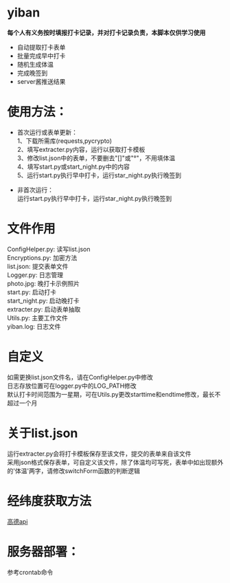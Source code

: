# yiban

**每个人有义务按时填报打卡记录，并对打卡记录负责，本脚本仅供学习使用**

* 自动提取打卡表单
* 批量完成早中打卡
* 随机生成体温
* 完成晚签到
* server酱推送结果

# 使用方法： 
* 首次运行或表单更新：  
1、下载所需库(requests,pycrypto)  
2、填写extracter.py内容，运行以获取打卡模板  
3、修改list.json中的表单，不要删去"[]"或"°"，不用填体温  
4、填写start.py或start_night.py中的内容  
5、运行start.py执行早中打卡，运行star_night.py执行晚签到

* 非首次运行：  
运行start.py执行早中打卡，运行star_night.py执行晚签到  

# 文件作用
ConfigHelper.py: 读写list.json  
Encryptions.py: 加密方法  
list.json: 提交表单文件  
Logger.py: 日志管理  
photo.jpg: 晚打卡示例照片  
start.py: 启动打卡  
start_night.py: 启动晚打卡  
extracter.py: 启动表单抽取  
Utils.py: 主要工作文件  
yiban.log: 日志文件

# 自定义
如需更换list.json文件名，请在ConfigHelper.py中修改  
日志存放位置可在logger.py中的LOG_PATH修改  
默认打卡时间范围为一星期，可在Utils.py更改starttime和endtime修改，最长不超过一个月  

# 关于list.json
运行extracter.py会将打卡模板保存至该文件，提交的表单来自该文件  
采用json格式保存表单，可自定义该文件，除了体温均可写死，表单中如出现额外的'体温'两字，请修改switchForm函数的判断逻辑

# 经纬度获取方法
[高德api](https://lbs.amap.com/tools/picker)

# 服务器部署：
参考crontab命令
